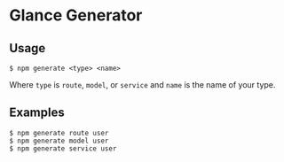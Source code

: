 # Glance Generator

## Usage

    $ npm generate <type> <name>

Where `type` is `route`, `model`, or `service` and `name` is the name of your type.

## Examples

    $ npm generate route user
    $ npm generate model user
    $ npm generate service user

